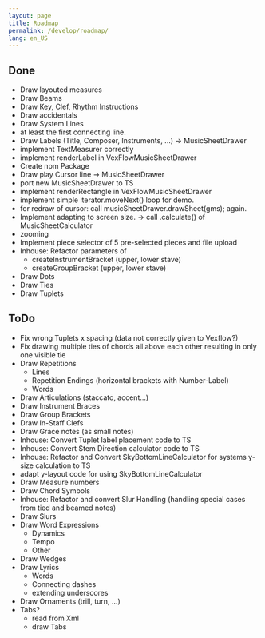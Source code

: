 ```yaml
---
layout: page
title: Roadmap
permalink: /develop/roadmap/
lang: en_US
---
```


## Done
* Draw layouted measures
* Draw Beams
* Draw Key, Clef, Rhythm Instructions
* Draw accidentals
* Draw System Lines
* at least the first connecting line.
* Draw Labels (Title, Composer, Instruments, ...) →  MusicSheetDrawer
* implement  TextMeasurer correctly
* implement renderLabel in VexFlowMusicSheetDrawer
* Create npm Package
* Draw play Cursor line    →  MusicSheetDrawer
* port new MusicSheetDrawer to TS
* implement renderRectangle in VexFlowMusicSheetDrawer
* implement simple iterator.moveNext() loop for demo.
* for redraw of cursor: call musicSheetDrawer.drawSheet(gms); again.
* Implement adapting to screen size. → call .calculate() of MusicSheetCalculator
* zooming
* Implement piece selector of 5 pre-selected pieces and file upload
* Inhouse: Refactor parameters of
  * createInstrumentBracket (upper, lower stave)
  * createGroupBracket (upper, lower stave)
* Draw Dots
* Draw Ties
* Draw Tuplets


## ToDo
* Fix wrong Tuplets x spacing (data not correctly given to Vexflow?)
* Fix drawing multiple ties of chords all above each other resulting in only one visible tie
* Draw Repetitions
  * Lines
  * Repetition Endings (horizontal brackets with Number-Label)
  * Words
* Draw Articulations (staccato, accent...)
* Draw Instrument Braces
* Draw Group Brackets
* Draw In-Staff Clefs
* Draw Grace notes (as small notes)
* Inhouse: Convert Tuplet label placement code to TS
* Inhouse: Convert Stem Direction calculator code to TS
* Inhouse: Refactor and Convert SkyBottomLineCalculator for systems y-size calculation to TS
* adapt y-layout code for using SkyBottomLineCalculator
* Draw Measure numbers
* Draw Chord Symbols
* Inhouse: Refactor and convert Slur Handling (handling special cases from tied and beamed notes)
* Draw Slurs
* Draw Word Expressions
  * Dynamics
  * Tempo
  * Other
* Draw Wedges
* Draw Lyrics
  * Words
  * Connecting dashes
  * extending underscores
* Draw Ornaments (trill, turn, ...)
* Tabs?
  * read from Xml
  * draw Tabs

